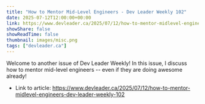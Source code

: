 ```yaml
---
title: "How to Mentor Mid-Level Engineers - Dev Leader Weekly 102"
date: 2025-07-12T12:00:00+00:00
link: https://www.devleader.ca/2025/07/12/how-to-mentor-midlevel-engineers-dev-leader-weekly-102
showShare: false
showReadTime: false
thumbnail: images/misc.png
tags: ["devleader.ca"]
---
```

Welcome to another issue of Dev Leader Weekly! In this issue, I discuss how to mentor mid-level engineers -- even if they are doing awesome already!

- Link to article: https://www.devleader.ca/2025/07/12/how-to-mentor-midlevel-engineers-dev-leader-weekly-102